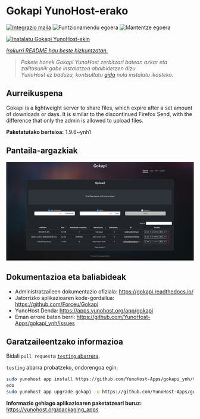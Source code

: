 <!--
Ohart ongi: README hau automatikoki sortu da <https://github.com/YunoHost/apps/tree/master/tools/readme_generator>ri esker
EZ editatu eskuz.
-->

# Gokapi YunoHost-erako

[![Integrazio maila](https://apps.yunohost.org/badge/integration/gokapi)](https://ci-apps.yunohost.org/ci/apps/gokapi/)
![Funtzionamendu egoera](https://apps.yunohost.org/badge/state/gokapi)
![Mantentze egoera](https://apps.yunohost.org/badge/maintained/gokapi)

[![Instalatu Gokapi YunoHost-ekin](https://install-app.yunohost.org/install-with-yunohost.svg)](https://install-app.yunohost.org/?app=gokapi)

*[Irakurri README hau beste hizkuntzatan.](./ALL_README.md)*

> *Pakete honek Gokapi YunoHost zerbitzari batean azkar eta zailtasunik gabe instalatzea ahalbidetzen dizu.*  
> *YunoHost ez baduzu, kontsultatu [gida](https://yunohost.org/install) nola instalatu ikasteko.*

## Aurreikuspena

Gokapi is a lightweight server to share files, which expire after a set amount of downloads or days. It is similar to the discontinued Firefox Send, with the difference that only the admin is allowed to upload files.

**Paketatutako bertsioa:** 1.9.6~ynh1

## Pantaila-argazkiak

![Gokapi(r)en pantaila-argazkia](./doc/screenshots/screenshot.png)

## Dokumentazioa eta baliabideak

- Administratzaileen dokumentazio ofiziala: <https://gokapi.readthedocs.io/>
- Jatorrizko aplikazioaren kode-gordailua: <https://github.com/Forceu/Gokapi>
- YunoHost Denda: <https://apps.yunohost.org/app/gokapi>
- Eman errore baten berri: <https://github.com/YunoHost-Apps/gokapi_ynh/issues>

## Garatzaileentzako informazioa

Bidali `pull request`a [`testing` abarrera](https://github.com/YunoHost-Apps/gokapi_ynh/tree/testing).

`testing` abarra probatzeko, ondorengoa egin:

```bash
sudo yunohost app install https://github.com/YunoHost-Apps/gokapi_ynh/tree/testing --debug
edo
sudo yunohost app upgrade gokapi -u https://github.com/YunoHost-Apps/gokapi_ynh/tree/testing --debug
```

**Informazio gehiago aplikazioaren paketatzeari buruz:** <https://yunohost.org/packaging_apps>
